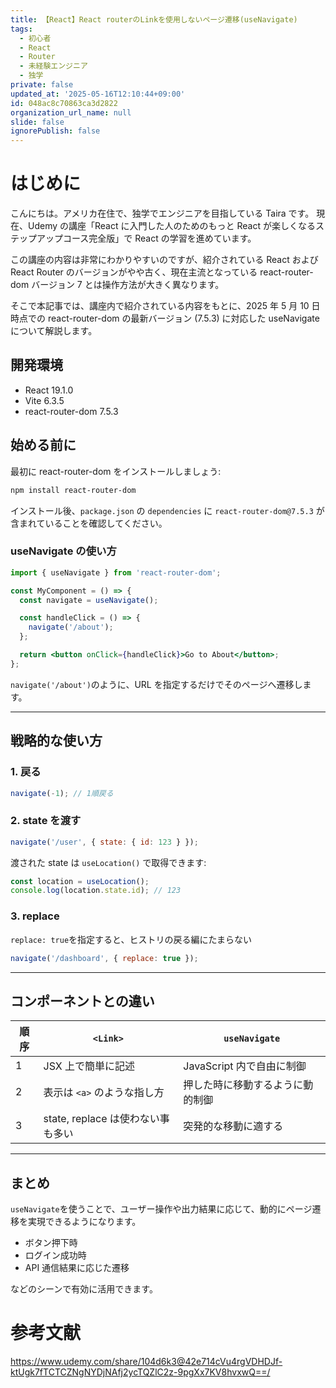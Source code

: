 ```yaml
---
title: 【React】React routerのLinkを使用しないページ遷移(useNavigate)
tags:
  - 初心者
  - React
  - Router
  - 未経験エンジニア
  - 独学
private: false
updated_at: '2025-05-16T12:10:44+09:00'
id: 048ac8c70863ca3d2822
organization_url_name: null
slide: false
ignorePublish: false
---
```


# はじめに

こんにちは。アメリカ在住で、独学でエンジニアを目指している Taira です。
現在、Udemy の講座「React に入門した人のためのもっと React が楽しくなるステップアップコース完全版」で React の学習を進めています。

この講座の内容は非常にわかりやすいのですが、紹介されている React および React Router のバージョンがやや古く、現在主流となっている react-router-dom バージョン 7 とは操作方法が大きく異なります。

そこで本記事では、講座内で紹介されている内容をもとに、2025 年 5 月 10 日時点での react-router-dom の最新バージョン (7.5.3) に対応した useNavigate について解説します。

## 開発環境

- React 19.1.0
- Vite 6.3.5
- react-router-dom 7.5.3

## 始める前に

最初に react-router-dom をインストールしましょう:

```bash
npm install react-router-dom
```

インストール後、`package.json` の `dependencies` に `react-router-dom@7.5.3` が含まれていることを確認してください。

### useNavigate の使い方

```jsx
import { useNavigate } from 'react-router-dom';

const MyComponent = () => {
  const navigate = useNavigate();

  const handleClick = () => {
    navigate('/about');
  };

  return <button onClick={handleClick}>Go to About</button>;
};
```

`navigate('/about')`のように、URL を指定するだけでそのページへ遷移します。

---

## 戦略的な使い方

### 1. 戻る

```jsx
navigate(-1); // 1順戻る
```

### 2. state を渡す

```jsx
navigate('/user', { state: { id: 123 } });
```

渡された state は `useLocation()` で取得できます:

```jsx
const location = useLocation();
console.log(location.state.id); // 123
```

### 3. replace

`replace: true`を指定すると、ヒストリの戻る編にたまらない

```jsx
navigate('/dashboard', { replace: true });
```

---

## コンポーネントとの違い

| 順序 | `<Link>`                          | `useNavigate`                    |
| ---- | --------------------------------- | -------------------------------- |
| 1    | JSX 上で簡単に記述                | JavaScript 内で自由に制御        |
| 2    | 表示は `<a>` のような指し方       | 押した時に移動するように動的制御 |
| 3    | state, replace は使わない事も多い | 突発的な移動に適する             |

---

## まとめ

`useNavigate`を使うことで、ユーザー操作や出力結果に応じて、動的にページ遷移を実現できるようになります。

- ボタン押下時
- ログイン成功時
- API 通信結果に応じた遷移

などのシーンで有効に活用できます。

# 参考文献

https://www.udemy.com/share/104d6k3@42e714cVu4rgVDHDJf-ktUgk7fTCTCZNgNYDjNAfj2ycTQZlC2z-9pgXx7KV8hvxwQ==/
